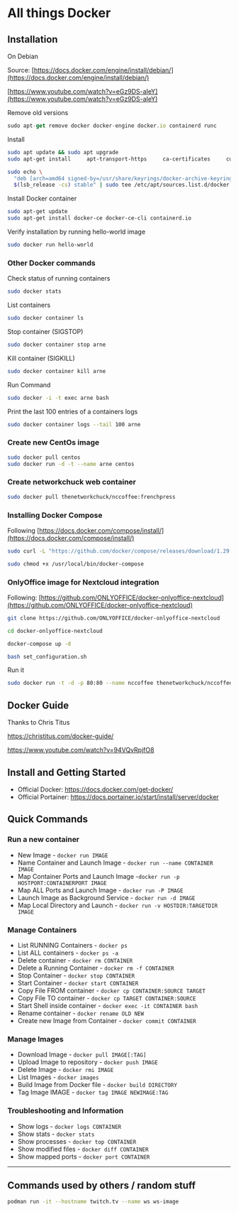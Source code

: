 # All things Docker

## Installation

On Debian

Source: [https://docs.docker.com/engine/install/debian/](https://docs.docker.com/engine/install/debian/)

[https://www.youtube.com/watch?v=eGz9DS-aIeY](https://www.youtube.com/watch?v=eGz9DS-aIeY)

Remove old versions

```jsx
sudo apt-get remove docker docker-engine docker.io containerd runc
```

Install

```bash
sudo apt update && sudo apt upgrade
sudo apt-get install     apt-transport-https     ca-certificates     curl     gnupg     lsb-release -y
```

```bash
sudo echo \
  "deb [arch=amd64 signed-by=/usr/share/keyrings/docker-archive-keyring.gpg] https://download.docker.com/linux/debian \
  $(lsb_release -cs) stable" | sudo tee /etc/apt/sources.list.d/docker.list > /dev/null
```

Install Docker container

```bash
sudo apt-get update
sudo apt-get install docker-ce docker-ce-cli containerd.io
```

Verify installation by running hello-world image

```bash
sudo docker run hello-world
```

### Other Docker commands

Check status of running containers

```bash
sudo docker stats
```

List containers

```bash
sudo docker container ls
```

Stop container (SIGSTOP)

```bash
sudo docker container stop arne
```

Kill container (SIGKILL)

```bash
sudo docker container kill arne
```

Run Command

```bash
sudo docker -i -t exec arne bash
```

Print the last 100 entries of a containers logs

```bash
sudo docker container logs --tail 100 arne
```

### Create new CentOs image

```bash
sudo docker pull centos
sudo docker run -d -t --name arne centos
```

### Create networkchuck web container

```bash
sudo docker pull thenetworkchuck/nccoffee:frenchpress
```

### Installing Docker Compose

Following [https://docs.docker.com/compose/install/](https://docs.docker.com/compose/install/)

```bash
sudo curl -L "https://github.com/docker/compose/releases/download/1.29.1/docker-compose-$(uname -s)-$(uname -m)" -o /usr/local/bin/docker-compose

sudo chmod +x /usr/local/bin/docker-compose
```

### OnlyOffice image for Nextcloud integration

Following: [https://github.com/ONLYOFFICE/docker-onlyoffice-nextcloud](https://github.com/ONLYOFFICE/docker-onlyoffice-nextcloud)

```bash
git clone https://github.com/ONLYOFFICE/docker-onlyoffice-nextcloud

cd docker-onlyoffice-nextcloud

docker-compose up -d

bash set_configuration.sh
```

Run it

```bash
sudo docker run -t -d -p 80:80 --name nccoffee thenetworkchuck/nccoffee:frenchpress
```

## Docker Guide

Thanks to Chris Titus

https://christitus.com/docker-guide/

https://www.youtube.com/watch?v=94VQvRpjfO8

Install and Getting Started
---------------------------

-   Official Docker: <https://docs.docker.com/get-docker/>
-   Official Portainer: <https://docs.portainer.io/start/install/server/docker>

Quick Commands
--------------

### Run a new container

-   New Image - `docker run IMAGE`
-   Name Container and Launch Image - `docker run --name CONTAINER IMAGE`
-   Map Container Ports and Launch Image -`docker run -p HOSTPORT:CONTAINERPORT IMAGE`
-   Map ALL Ports and Launch Image - `docker run -P IMAGE`
-   Launch Image as Background Service - `docker run -d IMAGE`
-   Map Local Directory and Launch - `docker run -v HOSTDIR:TARGETDIR IMAGE`

### Manage Containers

-   List RUNNING Containers - `docker ps`
-   List ALL containers - `docker ps -a`
-   Delete container - `docker rm CONTAINER`
-   Delete a Running Container - `docker rm -f CONTAINER`
-   Stop Container - `docker stop CONTAINER`
-   Start Container - `docker start CONTAINER`
-   Copy File FROM container - `docker cp CONTAINER:SOURCE TARGET`
-   Copy File TO container - `docker cp TARGET CONTAINER:SOURCE`
-   Start Shell inside container - `docker exec -it CONTAINER bash`
-   Rename container - `docker rename OLD NEW`
-   Create new Image from Container - `docker commit CONTAINER`

### Manage Images

-   Download Image - `docker pull IMAGE[:TAG]`
-   Upload Image to repository - `docker push IMAGE`
-   Delete Image - `docker rmi IMAGE`
-   List Images - `docker images`
-   Build Image from Docker file - `docker build DIRECTORY`
-   Tag Image IMAGE - `docker tag IMAGE NEWIMAGE:TAG`

### Troubleshooting and Information

-   Show logs - `docker logs CONTAINER`
-   Show stats - `docker stats`
-   Show processes - `docker top CONTAINER`
-   Show modified files - `docker diff CONTAINER`
-   Show mapped ports - `docker port CONTAINER`

---

## Commands used by others / random stuff
```bash
podman run -it --hostname twitch.tv --name ws ws-image
```
